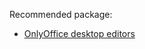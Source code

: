 Recommended package:
- [OnlyOffice desktop editors](https://download.onlyoffice.com/install/desktop/editors/linux/onlyoffice-desktopeditors_amd64.deb)